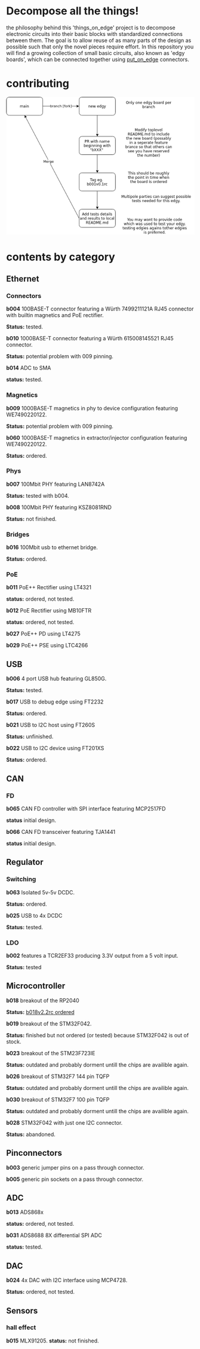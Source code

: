 # Decompose all the things!
the philosophy behind this 'things_on_edge' project is to decompose electronic circuits into their basic blocks with standardized connections between them. The goal is to allow reuse of as many parts of the design as possible such that only the novel pieces require effort. In this repository you will find a growing collection of small basic circuits, also known as 'edgy boards', which can be connected together using [put_on_edge](https://github.com/skunkforce/put_on_edge) connectors.

# contributing
![workflow diagram](doc/workflow.png)

# contents by category
## Ethernet
### Connectors
**b004** 100BASE-T connector featuring a Würth 7499211121A RJ45 connector with builtin magnetics and PoE rectifier.

**Status:** tested. 

**b010** 1000BASE-T connector featuring a Würth 615008145521 RJ45 connector.

**Status:** potential problem with 009 pinning.

**b014** ADC to SMA

**status:** tested. 

### Magnetics
**b009** 1000BASE-T magnetics in phy to device configuration featuring WE7490220122.

**Status:** potential problem with 009 pinning.

**b060** 1000BASE-T magnetics in extractor/injector configuration featuring WE7490220122.

**Status:** ordered.

### Phys
**b007** 100Mbit PHY featuring LAN8742A

**Status:** tested with b004.

**b008** 100Mbit PHY featuring KSZ8081RND

**Status:** not finished.

### Bridges
**b016** 100Mbit usb to ethernet bridge.

**Status:** ordered.

### PoE
**b011** PoE++ Rectifier using LT4321

**status:** ordered, not tested.

**b012** PoE Rectifier using MB10FTR

**status:** ordered, not tested.

**b027** PoE++ PD using LT4275

**b029** PoE++ PSE using LTC4266

## USB
**b006** 4 port USB hub featuring GL850G.

**Status:** tested.

**b017** USB to debug edge using FT2232

**Status:** ordered.

**b021** USB to I2C host using FT260S

**Status:** unfinished.

**b022** USB to I2C device using FT201XS

**Status:** ordered.

## CAN
### FD
**b065** CAN FD controller with SPI interface featuring MCP2517FD

**status** initial design.

**b066** CAN FD transceiver featuring TJA1441

**status** initial design.


## Regulator
### Switching
**b063** Isolated 5v-5v DCDC.

**Status:** ordered.

**b025** USB to 4x DCDC 

**Status:** tested.

### LDO
**b002** features a TCR2EF33 producing 3.3V output from a 5 volt input. 

**Status:** tested

## Microcontroller
**b018** breakout of the RP2040

**Status:** [b018v2.2rc ordered](https://github.com/skunkforce/things_on_edge/releases/tag/b018v2.2rc)

**b019** breakout of the STM32F042.

**Status:** finished but not ordered (or tested) because STM32F042 is out of stock.

**b023** breakout of the STM23F723IE

**Status:** outdated and probably dorment untill the chips are availible again.

**b026** breakout of STM32F7 144 pin TQFP

**Status:** outdated and probably dorment untill the chips are availible again.

**b030** breakout of STM32F7 100 pin TQFP

**Status:** outdated and probably dorment untill the chips are availible again.

**b028** STM32F042 with just one I2C connector.

**Status:** abandoned.

## Pinconnectors
**b003** generic jumper pins on a pass through connector.

**b005** generic pin sockets on a pass through connector.

## ADC
**b013** ADS868x

**status:** ordered, not tested.

**b031** ADS8688 8X differential SPI ADC

**status:** tested.

## DAC
**b024** 4x DAC with I2C interface using MCP4728.

**Status:** ordered, not tested.

## Sensors
### hall effect
**b015** MLX91205.
**status:** not finished.







